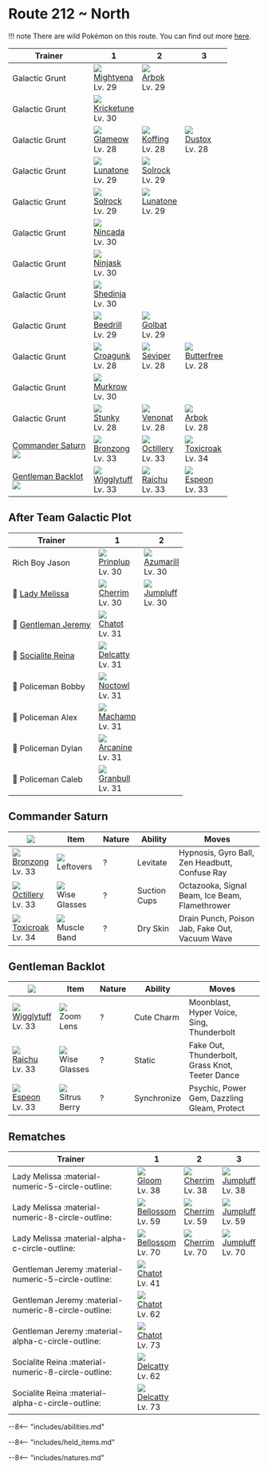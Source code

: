 # Route 212 ~ North

!!! note
    There are wild Pokémon on this route. You can find out more [here](../../wild_pokemon/route_212__north/).


Trainer                               | 1                                  | 2                                 | 3
---                                   | ---                                | ---                               | ---
Galactic Grunt                        | ![][262]<br>[Mightyena]<br>Lv. 29  | ![][024]<br>[Arbok]<br>Lv. 29     | &nbsp;
Galactic Grunt                        | ![][402]<br>[Kricketune]<br>Lv. 30 | &nbsp;                            | &nbsp;
Galactic Grunt                        | ![][431]<br>[Glameow]<br>Lv. 28    | ![][109]<br>[Koffing]<br>Lv. 28   | ![][269]<br>[Dustox]<br>Lv. 28
Galactic Grunt                        | ![][337]<br>[Lunatone]<br>Lv. 29   | ![][338]<br>[Solrock]<br>Lv. 29   | &nbsp;
Galactic Grunt                        | ![][338]<br>[Solrock]<br>Lv. 29    | ![][337]<br>[Lunatone]<br>Lv. 29  | &nbsp;
Galactic Grunt                        | ![][290]<br>[Nincada]<br>Lv. 30    | &nbsp;                            | &nbsp;
Galactic Grunt                        | ![][291]<br>[Ninjask]<br>Lv. 30    | &nbsp;                            | &nbsp;
Galactic Grunt                        | ![][292]<br>[Shedinja]<br>Lv. 30   | &nbsp;                            | &nbsp;
Galactic Grunt                        | ![][015]<br>[Beedrill]<br>Lv. 29   | ![][042]<br>[Golbat]<br>Lv. 29    | &nbsp;
Galactic Grunt                        | ![][453]<br>[Croagunk]<br>Lv. 28   | ![][336]<br>[Seviper]<br>Lv. 28   | ![][012]<br>[Butterfree]<br>Lv. 28
Galactic Grunt                        | ![][198]<br>[Murkrow]<br>Lv. 30    | &nbsp;                            | &nbsp;
Galactic Grunt                        | ![][434]<br>[Stunky]<br>Lv. 28     | ![][048]<br>[Venonat]<br>Lv. 28   | ![][024]<br>[Arbok]<br>Lv. 28
[Commander Saturn]<br>![][saturn]     | ![][437]<br>[Bronzong]<br>Lv. 33   | ![][224]<br>[Octillery]<br>Lv. 33 | ![][454]<br>[Toxicroak]<br>Lv. 34
[Gentleman Backlot]<br>![][gentleman] | ![][040]<br>[Wigglytuff]<br>Lv. 33 | ![][026]<br>[Raichu]<br>Lv. 33    | ![][196]<br>[Espeon]<br>Lv. 33

## After Team Galactic Plot

Trainer                                 | 1                                | 2
---                                     | ---                              | ---
Rich Boy Jason                          | ![][394]<br>[Prinplup]<br>Lv. 30 | ![][184]<br>[Azumarill]<br>Lv. 30
:repeat: [Lady Melissa](#rematches)     | ![][421]<br>[Cherrim]<br>Lv. 30  | ![][189]<br>[Jumpluff]<br>Lv. 30
:repeat: [Gentleman Jeremy](#rematches) | ![][441]<br>[Chatot]<br>Lv. 31   | &nbsp;
:repeat: [Socialite Reina](#rematches)  | ![][301]<br>[Delcatty]<br>Lv. 31 | &nbsp;
:crescent_moon: Policeman Bobby         | ![][164]<br>[Noctowl]<br>Lv. 31  | &nbsp;
:crescent_moon: Policeman Alex          | ![][068]<br>[Machamp]<br>Lv. 31  | &nbsp;
:crescent_moon: Policeman Dylan         | ![][059]<br>[Arcanine]<br>Lv. 31 | &nbsp;
:crescent_moon: Policeman Caleb         | ![][210]<br>[Granbull]<br>Lv. 31 | &nbsp;

## Commander Saturn

![][saturn]                       | Item                              | Nature | Ability      | Moves
---                               | ---                               | ---    | ---          | ---
![][437]<br>[Bronzong]<br>Lv. 33  | ![][leftovers]<br>Leftovers       | ?      | Levitate     | Hypnosis, Gyro Ball, Zen Headbutt, Confuse Ray
![][224]<br>[Octillery]<br>Lv. 33 | ![][wise-glasses]<br>Wise Glasses | ?      | Suction Cups | Octazooka, Signal Beam, Ice Beam, Flamethrower
![][454]<br>[Toxicroak]<br>Lv. 34 | ![][muscle-band]<br>Muscle Band   | ?      | Dry Skin     | Drain Punch, Poison Jab, Fake Out, Vacuum Wave

## Gentleman Backlot

![][gentleman]                     | Item                              | Nature | Ability     | Moves
---                                | ---                               | ---    | ---         | ---
![][040]<br>[Wigglytuff]<br>Lv. 33 | ![][zoom-lens]<br>Zoom Lens       | ?      | Cute Charm  | Moonblast, Hyper Voice, Sing, Thunderbolt
![][026]<br>[Raichu]<br>Lv. 33     | ![][wise-glasses]<br>Wise Glasses | ?      | Static      | Fake Out, Thunderbolt, Grass Knot, Teeter Dance
![][196]<br>[Espeon]<br>Lv. 33     | ![][sitrus-berry]<br>Sitrus Berry | ?      | Synchronize | Psychic, Power Gem, Dazzling Gleam, Protect

## Rematches

Trainer                                              | 1                                 | 2                               | 3
---                                                  | ---                               | ---                             | ---
Lady Melissa :material-numeric-5-circle-outline:     | ![][044]<br>[Gloom]<br>Lv. 38     | ![][421]<br>[Cherrim]<br>Lv. 38 | ![][189]<br>[Jumpluff]<br>Lv. 38
Lady Melissa :material-numeric-8-circle-outline:     | ![][182]<br>[Bellossom]<br>Lv. 59 | ![][421]<br>[Cherrim]<br>Lv. 59 | ![][189]<br>[Jumpluff]<br>Lv. 59
Lady Melissa :material-alpha-c-circle-outline:       | ![][182]<br>[Bellossom]<br>Lv. 70 | ![][421]<br>[Cherrim]<br>Lv. 70 | ![][189]<br>[Jumpluff]<br>Lv. 70
Gentleman Jeremy :material-numeric-5-circle-outline: | ![][441]<br>[Chatot]<br>Lv. 41    | &nbsp;                          | &nbsp;
Gentleman Jeremy :material-numeric-8-circle-outline: | ![][441]<br>[Chatot]<br>Lv. 62    | &nbsp;                          | &nbsp;
Gentleman Jeremy :material-alpha-c-circle-outline:   | ![][441]<br>[Chatot]<br>Lv. 73    | &nbsp;                          | &nbsp;
Socialite Reina :material-numeric-8-circle-outline:  | ![][301]<br>[Delcatty]<br>Lv. 62  | &nbsp;                          | &nbsp;
Socialite Reina :material-alpha-c-circle-outline:    | ![][301]<br>[Delcatty]<br>Lv. 73  | &nbsp;                          | &nbsp;


--8<-- "includes/abilities.md"

--8<-- "includes/held_items.md"

--8<-- "includes/natures.md"

[Commander Saturn]: #commander-saturn
[Gentleman Backlot]: #gentleman-backlot
[Butterfree]: ../../pokemons/012/
[Beedrill]: ../../pokemons/015/
[Arbok]: ../../pokemons/024/
[Raichu]: ../../pokemons/026/
[Wigglytuff]: ../../pokemons/040/
[Golbat]: ../../pokemons/042/
[Gloom]: ../../pokemons/044/
[Venonat]: ../../pokemons/048/
[Arcanine]: ../../pokemons/059/
[Machamp]: ../../pokemons/068/
[Koffing]: ../../pokemons/109/
[Noctowl]: ../../pokemons/164/
[Bellossom]: ../../pokemons/182/
[Azumarill]: ../../pokemons/184/
[Jumpluff]: ../../pokemons/189/
[Espeon]: ../../pokemons/196/
[Murkrow]: ../../pokemons/198/
[Granbull]: ../../pokemons/210/
[Octillery]: ../../pokemons/224/
[Mightyena]: ../../pokemons/262/
[Dustox]: ../../pokemons/269/
[Nincada]: ../../pokemons/290/
[Ninjask]: ../../pokemons/291/
[Shedinja]: ../../pokemons/292/
[Delcatty]: ../../pokemons/301/
[Seviper]: ../../pokemons/336/
[Lunatone]: ../../pokemons/337/
[Solrock]: ../../pokemons/338/
[Prinplup]: ../../pokemons/394/
[Kricketune]: ../../pokemons/402/
[Cherrim]: ../../pokemons/421/
[Glameow]: ../../pokemons/431/
[Stunky]: ../../pokemons/434/
[Bronzong]: ../../pokemons/437/
[Chatot]: ../../pokemons/441/
[Croagunk]: ../../pokemons/453/
[Toxicroak]: ../../pokemons/454/
[leftovers]: ../img/items/leftovers.png
[muscle-band]: ../img/items/muscle-band.png
[sitrus-berry]: ../img/items/sitrus-berry.png
[wise-glasses]: ../img/items/wise-glasses.png
[zoom-lens]: ../img/items/zoom-lens.png
[012]: ../img/pokemon/012.png
[015]: ../img/pokemon/015.png
[024]: ../img/pokemon/024.png
[026]: ../img/pokemon/026.png
[040]: ../img/pokemon/040.png
[042]: ../img/pokemon/042.png
[044]: ../img/pokemon/044.png
[048]: ../img/pokemon/048.png
[059]: ../img/pokemon/059.png
[068]: ../img/pokemon/068.png
[109]: ../img/pokemon/109.png
[164]: ../img/pokemon/164.png
[182]: ../img/pokemon/182.png
[184]: ../img/pokemon/184.png
[189]: ../img/pokemon/189.png
[196]: ../img/pokemon/196.png
[198]: ../img/pokemon/198.png
[210]: ../img/pokemon/210.png
[224]: ../img/pokemon/224.png
[262]: ../img/pokemon/262.png
[269]: ../img/pokemon/269.png
[290]: ../img/pokemon/290.png
[291]: ../img/pokemon/291.png
[292]: ../img/pokemon/292.png
[301]: ../img/pokemon/301.png
[336]: ../img/pokemon/336.png
[337]: ../img/pokemon/337.png
[338]: ../img/pokemon/338.png
[394]: ../img/pokemon/394.png
[402]: ../img/pokemon/402.png
[421]: ../img/pokemon/421.png
[431]: ../img/pokemon/431.png
[434]: ../img/pokemon/434.png
[437]: ../img/pokemon/437.png
[441]: ../img/pokemon/441.png
[453]: ../img/pokemon/453.png
[454]: ../img/pokemon/454.png
[saturn]: ../img/trainer/saturn.png
[gentleman]: ../img/trainer/gentleman.png

